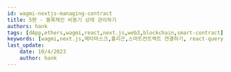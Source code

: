 ```yaml
---
id: wagmi-nextjs-managing-contract
title: 5편 - 블록체인 비동기 상태 관리하기 
authors: hank
tags: [dApp,ethers,wagmi,react,next.js,web3,blockchain,smart-contract]
keywords: [wagmi,next.js,메타마스크,폴리곤,스마트컨트랙트 연결하기, react-query, web3]
last_update:
    date: 10/4/2023
    author: hank
---
```


